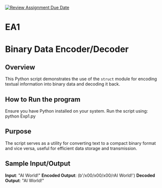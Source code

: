 [![Review Assignment Due Date](https://classroom.github.com/assets/deadline-readme-button-24ddc0f5d75046c5622901739e7c5dd533143b0c8e959d652212380cedb1ea36.svg)](https://classroom.github.com/a/FJiO-WNb)
# EA1
# Binary Data Encoder/Decoder

## Overview
This Python script demonstrates the use of the `struct` module for encoding textual information into binary data and decoding it back.

## How to Run the program
Ensure you have Python installed on your system. Run the script using: python Exp1.py

## Purpose
The script serves as a utility for converting text to a compact binary format and vice versa, useful for efficient data storage and transmission.

## Sample Input/Output
**Input**: "AI World!"
**Encoded Output**: (b'/x00/x00/x00/rAI World!')
**Decoded Output**: "AI World!"
